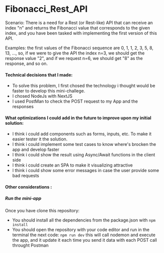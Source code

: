 # Fibonacci_Rest_API
Scenario: There is a need for a Rest (or Rest-like) API that can receive an index "n" and returns the Fibonacci value that corresponds to the given index, and you have been tasked with implementing the first version of this API.

Examples: the first values of the Fibonacci sequence are 0, 1, 1, 2, 3, 5, 8, 13, ..., so, if we were to give the API the index n=3, we should get the response value "2", and if we request n=6, we should get "8" as the response, and so on.


#### Technical decisions that I made:
- To solve this problem, I first chosed the technology i thought would be faster to develop this mini-challege.
- I chosed NodeJs with NextJS
- I used PostMan to check the POST request to my App and the responses 

#### What optimizations I could add in the future to improve upon my initial solution:
- I think i could add components such as forms, inputs, etc. To make it easier tester it the solution. 
- I think i could implement some test cases to know where's brocken the app and develop faster
- I think i could show the result using Async/Await functions in the client side
- I think i could create an SPA to make it visualizing attractive
- I think i could show some error messages  in case the user provide some bad requests

#### Other considerations :
##### Run the mini-app
Once you have clone this repository:
- You should install all the dependencies from the package.json with `npm install`
- You should open the repository with your code editor and run in the terminal the next code: 
`npm run dev`
this will call nodemon and execute the app, and it update it each time you send it data with each POST call throught Postman
